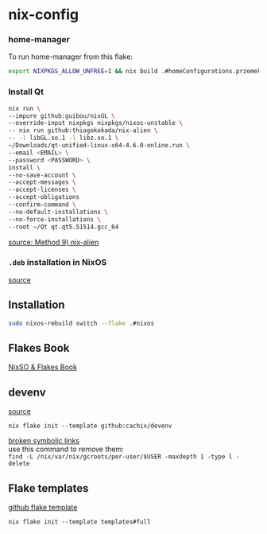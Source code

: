 # nix-config

### home-manager
To run home-manager from this flake:
``` bash
export NIXPKGS_ALLOW_UNFREE=1 && nix build .#homeConfigurations.przemek.activationPackage --impure --show-trace && ./result/activate
```

### Install Qt
``` bash
nix run \
--impure github:guibou/nixGL \
--override-input nixpkgs nixpkgs/nixos-unstable \
-- nix run github:thiagokokada/nix-alien \
-- -l libGL.so.1 -l libz.so.1 \
~/Downloads/qt-unified-linux-x64-4.6.0-online.run \
--email <EMAIL> \
--password <PASSWORD> \
install \
--no-save-account \
--accept-messages \
--accept-licenses \
--accept-obligations 
--confirm-command \
--no-default-installations \
--no-force-installations \
--root ~/Qt qt.qt5.51514.gcc_64
```

[source: Method 9\) nix-alien](https://unix.stackexchange.com/a/522823)


### `.deb` installation in NixOS
[source](https://reflexivereflection.com/posts/2015-02-28-deb-installation-nixos.html)

## Installation
```bash
sudo nixos-rebuild switch --flake .#nixos
```

## Flakes Book
[NixSO & Flakes Book](https://nixos-and-flakes.thiscute.world/)

## devenv
[source](https://devenv.sh/getting-started/)

`nix flake init --template github:cachix/devenv`

[broken symbolic links](https://github.com/NixOS/nix/issues/7166) <br/>
use this command to remove them: <br/>
`find -L /nix/var/nix/gcroots/per-user/$USER -maxdepth 1 -type l -delete`

## Flake templates
[github flake template](https://github.com/NixOS/templates)

`nix flake init --template templates#full`

